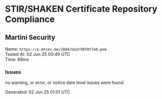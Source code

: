 # STIR/SHAKEN Certificate Repository Compliance

## Martini Security

Name: `https://p.mtsec.me/2884/Ua3rVB7Ot7e0.pem`\
Tested At: 02 Jun 25 00:49 UTC\
Time: 89ms

### Issues

no warning, or error, or notice date level issues were found

Generated: 02 Jun 25 01:01 UTC